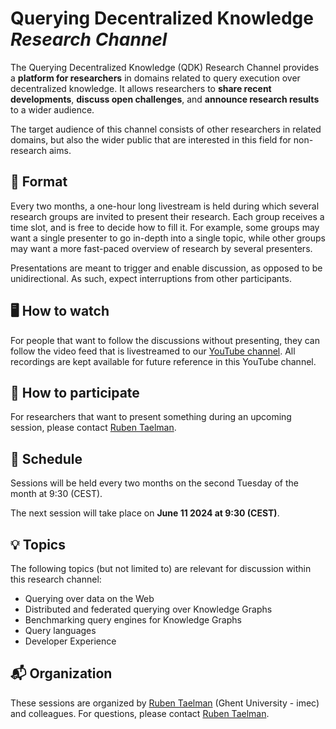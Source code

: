 # Querying Decentralized Knowledge _Research Channel_

The Querying Decentralized Knowledge (QDK) Research Channel provides a **platform for researchers**
in domains related to query execution over decentralized knowledge.
It allows researchers to **share recent developments**, **discuss open challenges**, and **announce research results** to a wider audience.

The target audience of this channel consists of other researchers in related domains,
but also the wider public that are interested in this field for non-research aims.

## 🧩 Format

Every two months, a one-hour long livestream is held
during which several research groups are invited to present their research.
Each group receives a time slot, and is free to decide how to fill it.
For example, some groups may want a single presenter to go in-depth into a single topic,
while other groups may want a more fast-paced overview of research by several presenters.

Presentations are meant to trigger and enable discussion, as opposed to be unidirectional.
As such, expect interruptions from other participants.

## 🖥️ How to watch

For people that want to follow the discussions without presenting,
they can follow the video feed that is livestreamed to our [YouTube channel]().
All recordings are kept available for future reference in this YouTube channel.

## 🤝 How to participate

For researchers that want to present something during an upcoming session,
please contact [Ruben Taelman](mailto:ruben.taelman@ugent.be).

## 📅 Schedule

Sessions will be held every two months on the second Tuesday of the month at 9:30 (CEST).

The next session will take place on **June 11 2024 at 9:30 (CEST)**.

## 💡 Topics

The following topics (but not limited to) are relevant for discussion within this research channel:

- Querying over data on the Web
- Distributed and federated querying over Knowledge Graphs
- Benchmarking query engines for Knowledge Graphs
- Query languages
- Developer Experience

## 📬 Organization

These sessions are organized by [Ruben Taelman](https://www.rubensworks.net/) (Ghent University - imec) and colleagues.
For questions, please contact [Ruben Taelman](mailto:ruben.taelman@ugent.be).
